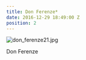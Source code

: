 ```yaml
---
title: Don Ferenze*
date: 2016-12-29 18:49:00 Z
position: 2
---
```


![don_ferenze21.jpg](/uploads/don_ferenze21.jpg)

Don Ferenze